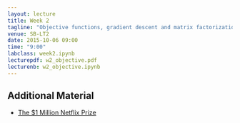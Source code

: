```yaml
---
layout: lecture
title: Week 2
tagline: "Objective functions, gradient descent and matrix factorization"
venue: SB-LT2
date: 2015-10-06 09:00
time: "9:00"
labclass: week2.ipynb
lecturepdf: w2_objective.pdf
lecturenb: w2_objective.ipynb
---
```



Additional Material
-------------------

-   [The \$1 Million Netflix Prize](http://www.netflixprize.com/)

